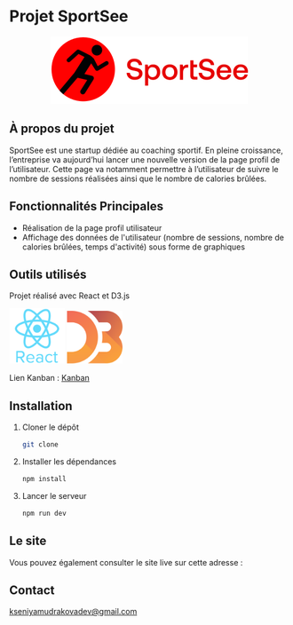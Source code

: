 # Projet SportSee
<div align="center">
<img src="src/assets/logo.svg" alt="SportSee"/>
</div>

## À propos du projet

SportSee est une startup dédiée au coaching sportif.
En pleine croissance, l’entreprise va aujourd’hui lancer une nouvelle version de la page profil de l’utilisateur.
Cette page va notamment permettre à l’utilisateur de suivre le nombre de sessions réalisées ainsi que le nombre de calories brûlées.


## Fonctionnalités Principales

- Réalisation de la page profil utilisateur
- Affichage des données de l'utilisateur (nombre de sessions, nombre de calories brûlées, temps d'activité) sous forme de graphiques

## Outils utilisés
Projet réalisé avec React et D3.js

<img src="public/react_icon.svg" alt="react icon" width="100" /> <img src="public/d3.svg" alt="D3" width="100" />

Lien Kanban : [Kanban](
    https://openclassrooms.notion.site/Tableau-de-bord-SportSee-6686aa4b5f44417881a4884c9af5669e)

## Installation

1. Cloner le dépôt
   ```sh
   git clone
    ```
2. Installer les dépendances
    ```sh
    npm install
    ```
3. Lancer le serveur
    ```sh
    npm run dev
    ```

## Le site

Vous pouvez également consulter le site live sur cette adresse : 


## Contact
[kseniyamudrakovadev@gmail.com](kseniyamudrakovadev@gmail.com)